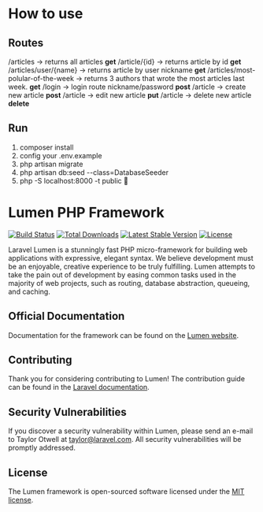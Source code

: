 # How to use

## Routes

/articles -> returns all articles **get** 
/article/{id} -> returns article by id **get** 
/articles/user/{name} -> returns article by user nickname **get** 
/articles/most-polular-of-the-week -> returns 3 authors that wrote the most articles last week. **get** 
/login -> login route nickname/password **post** 
/article -> create new article **post** 
/article -> edit new article **put**
/article -> delete new article **delete**

## Run

 1. composer install
 3. config your .env.example
 4. php artisan migrate
 5. php artisan db:seed --class=DatabaseSeeder
 6. php -S localhost:8000 -t public 
 🥳
 

# Lumen PHP Framework

[![Build Status](https://travis-ci.org/laravel/lumen-framework.svg)](https://travis-ci.org/laravel/lumen-framework)
[![Total Downloads](https://poser.pugx.org/laravel/lumen-framework/d/total.svg)](https://packagist.org/packages/laravel/lumen-framework)
[![Latest Stable Version](https://poser.pugx.org/laravel/lumen-framework/v/stable.svg)](https://packagist.org/packages/laravel/lumen-framework)
[![License](https://poser.pugx.org/laravel/lumen-framework/license.svg)](https://packagist.org/packages/laravel/lumen-framework)

Laravel Lumen is a stunningly fast PHP micro-framework for building web applications with expressive, elegant syntax. We believe development must be an enjoyable, creative experience to be truly fulfilling. Lumen attempts to take the pain out of development by easing common tasks used in the majority of web projects, such as routing, database abstraction, queueing, and caching.

## Official Documentation

Documentation for the framework can be found on the [Lumen website](https://lumen.laravel.com/docs).

## Contributing

Thank you for considering contributing to Lumen! The contribution guide can be found in the [Laravel documentation](https://laravel.com/docs/contributions).

## Security Vulnerabilities

If you discover a security vulnerability within Lumen, please send an e-mail to Taylor Otwell at taylor@laravel.com. All security vulnerabilities will be promptly addressed.

## License

The Lumen framework is open-sourced software licensed under the [MIT license](https://opensource.org/licenses/MIT).
